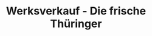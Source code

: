 ---
title: "Werksverkauf - Die frische Thüringer"
url: /suhl/werksverkauf-die-frische-thueringer/
shop: Metzgerei
---